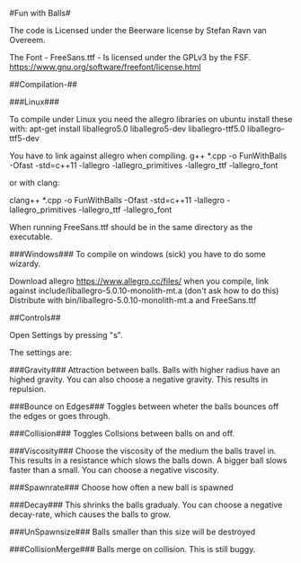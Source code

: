 #Fun with Balls#

The code is Licensed under the Beerware license by Stefan Ravn van Overeem.

The Font - FreeSans.ttf - Is licensed under the GPLv3 by the FSF. https://www.gnu.org/software/freefont/license.html



##Compilation-##

###Linux###

To compile under Linux you need the allegro libraries on ubuntu install these with:
apt-get install liballegro5.0 liballegro5-dev liballegro-ttf5.0 liballegro-ttf5-dev

You have to link against allegro when compiling.
g++ *.cpp -o FunWithBalls -Ofast -std=c++11 -lallegro -lallegro_primitives -lallegro_ttf -lallegro_font

or with clang:

clang++ *.cpp -o FunWithBalls -Ofast -std=c++11 -lallegro -lallegro_primitives -lallegro_ttf -lallegro_font

When running FreeSans.ttf should be in the same directory as the executable.

###Windows###
To compile on windows (sick) you have to do some wizardy.

Download allegro https://www.allegro.cc/files/
when you compile, link against include/liballegro-5.0.10-monolith-mt.a (don't ask how to do this)
Distribute with bin/liballegro-5.0.10-monolith-mt.a and FreeSans.ttf



##Controls##

Open Settings by pressing "s".

The settings are:

###Gravity###
Attraction between balls. Balls with higher radius have an highed gravity. 
You can also choose a negative gravity. This results in repulsion.

###Bounce on Edges###
Toggles between wheter the balls bounces off the edges or goes through.

###Collision###
Toggles Collsions between balls on and off.

###Viscosity###
Choose the viscosity of the medium the balls travel in.
This results in a resistance which slows the balls down.
A bigger ball slows faster than a small.
You can choose a negative viscosity.

###Spawnrate###
Choose how often a new ball is spawned

###Decay###
This shrinks the balls gradualy. 
You can choose a negative decay-rate, which causes the balls to grow.

###UnSpawnsize###
Balls smaller than this size will be destroyed

###CollisionMerge###
Balls merge on collision. This is still buggy.

